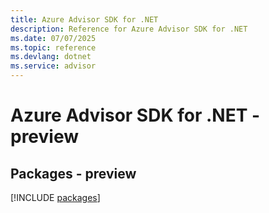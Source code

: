 ```yaml
---
title: Azure Advisor SDK for .NET
description: Reference for Azure Advisor SDK for .NET
ms.date: 07/07/2025
ms.topic: reference
ms.devlang: dotnet
ms.service: advisor
---
```

# Azure Advisor SDK for .NET - preview
## Packages - preview
[!INCLUDE [packages](advisor-index.md)]